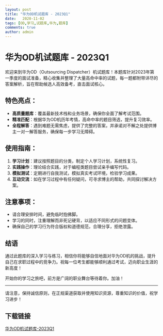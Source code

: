 ```yaml
---
layout: post
title: "华为OD机试题库 - 2023Q1"
date:   2020-11-02
tags: [OD,学习,试题库,华为,题库]
comments: true
author: admin
---
```

# 华为OD机试题库 - 2023Q1

欢迎来到华为OD（Outsourcing Dispatcher）机试题库！本题库针对2023年第一季度的面试准备，精心收集并整理了大量高命中率的试题，每一题都附带详尽的答案解析，旨在帮助候选人高效备考，直击面试核心。

## 特色亮点：
- **高质量题库**：覆盖最新技术栈和业务场景，确保你全面了解考试范围。
- **精准匹配**：根据华为OD机历年考情，高命中率的题目筛选，提升复习效率。
- **全程解答**：遇到难题无需焦虑，提供了完整的答案，并承诺对不解之处提供博主一对一解答服务，确保每一步学习无障碍。
  
## 使用指南：
1. **学习计划**：建议按照题目的分类，制定个人学习计划，系统性复习。
2. **实践操作**：理论结合实践，对于编程类题目尝试亲手编写代码。
3. **模拟测试**：定期进行自我测试，模拟真实考试环境，检验学习成果。
4. **互动交流**：如在学习过程中有任何疑问，可寻求博主的帮助，共同探讨解决方案。

## 注意事项：
- 请合理安排时间，避免临时抱佛脚。
- 学习的同时，注重理解而非死记硬背，以适应不同形式的问题变体。
- 确保自己的学习行为符合版权和道德规范，合理分享，拒绝泄露。

## 结语
通过此题库的深入学习与练习，相信你将能够自信地面对华为OD机的挑战，提升自己在求职过程中的竞争力。祝每一位考生都能够顺利通过考试，迈向职业生涯的新高度！

开始你的学习之旅吧，前方是广阔的职业舞台等待着你。加油！

---

请注意，保持诚信原则，在正规渠道获取并使用知识资源，尊重知识的价值，祝学习进步！

## 下载链接

[华为OD机试题库-2023Q1](https://pan.quark.cn/s/7b414890acd1)